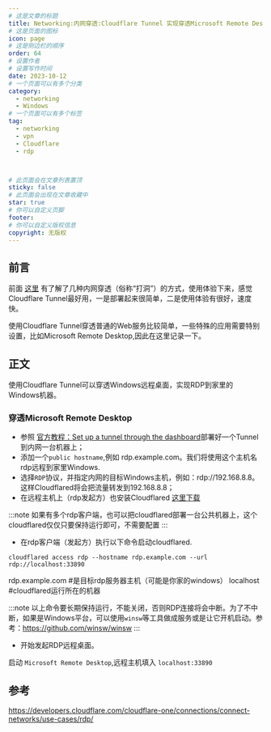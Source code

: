 ```yaml
---
# 这是文章的标题
title: Networking:内网穿透:Cloudflare Tunnel 实现穿透Microsoft Remote Desktop
# 这是页面的图标
icon: page
# 这是侧边栏的顺序
order: 64
# 设置作者
# 设置写作时间
date: 2023-10-12
# 一个页面可以有多个分类
category:
  - networking
  - Windows
# 一个页面可以有多个标签
tag:
  - networking
  - vpn
  - Cloudflare
  - rdp



# 此页面会在文章列表置顶
sticky: false
# 此页面会出现在文章收藏中
star: true
# 你可以自定义页脚
footer: 
# 你可以自定义版权信息
copyright: 无版权
---
```





## 前言

前面 [这里](https://blog.solex-inc.com/zh/%E4%BF%A1%E6%81%AF%E6%8A%80%E6%9C%AF/%E7%BD%91%E7%BB%9C/reverse_proxyies.html) 有了解了几种内网穿透（俗称“打洞”）的方式，使用体验下来，感觉Cloudflare Tunnel最好用，一是部署起来很简单，二是使用体验有很好，速度快。

使用Cloudflare Tunnel穿透普通的Web服务比较简单，一些特殊的应用需要特别设置，比如Microsoft Remote Desktop,因此在这里记录一下。



## 正文

使用Cloudflare Tunnel可以穿透Windows远程桌面，实现RDP到家里的Windows机器。




### 穿透Microsoft Remote Desktop

- 参照 [官方教程：Set up a tunnel through the dashboard](https://developers.cloudflare.com/cloudflare-one/connections/connect-networks/get-started/create-remote-tunnel/)部署好一个Tunnel到内网一台机器上；
- 添加一个`public hostname`,例如 rdp.example.com。我们将使用这个主机名rdp远程到家里Windows.
- 选择`RDP`协议，并指定内网的目标Windows主机，例如：rdp://192.168.8.8。这样Cloudflared将会把流量转发到192.168.8.8；
- 在远程主机上（rdp发起方）也安装Cloudflared [这里下载](https://developers.cloudflare.com/cloudflare-one/connections/connect-networks/downloads/)

:::note
如果有多个rdp客户端，也可以把cloudflared部署一台公共机器上，这个cloudflared仅仅只要保持运行即可，不需要配置
:::

- 在rdp客户端（发起方）执行以下命令启动cloudflared.
```
cloudflared access rdp --hostname rdp.example.com --url rdp://localhost:33890
```
rdp.example.com #是目标rdp服务器主机（可能是你家的windows）
localhost  #cloudflared运行所在的机器

:::note
以上命令要长期保持运行，不能关闭，否则RDP连接将会中断。为了不中断，如果是Windows平台，可以使用`winsw`等工具做成服务或是让它开机启动。参考：https://github.com/winsw/winsw
:::

- 开始发起RDP远程桌面。

启动 `Microsoft Remote Desktop`,远程主机填入 `localhost:33890`



## 参考
https://developers.cloudflare.com/cloudflare-one/connections/connect-networks/use-cases/rdp/